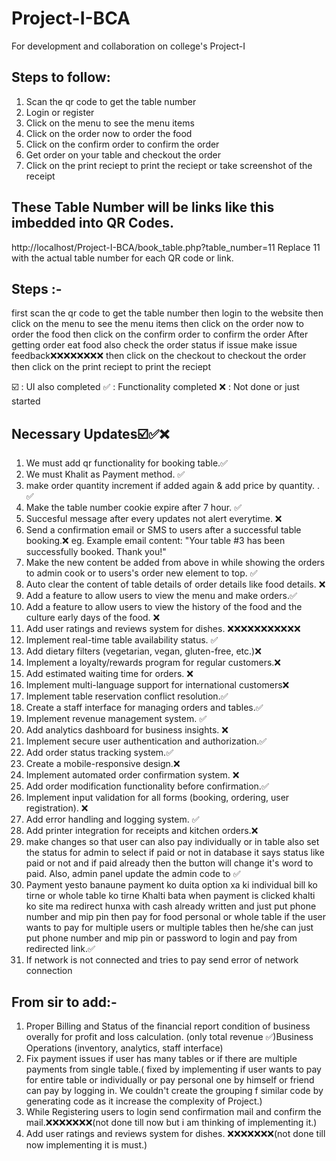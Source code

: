 # Project-I-BCA
For development and collaboration on college's Project-I

<!-- 
This is History themed Resturant Website
It can be used to take order from table on login page 
The customer can read history of the food and the culture early days of the food  -->

## Steps to follow:
1. Scan the qr code to get the table number
2. Login or register
3. Click on the menu to see the menu items
4. Click on the order now to order the food
5. Click on the confirm order to confirm the order
6. Get order on your table and checkout the order
7. Click on the print reciept to print the reciept or take screenshot of the receipt

## These Table Number will be links like this imbedded into QR Codes.
http://localhost/Project-I-BCA/book_table.php?table_number=11
Replace 11 with the actual table number for each QR code or link.

## Steps :-
first scan the qr code to get the table number
then login to the website
then click on the menu to see the menu items
then click on the order now to order the food
then click on the confirm order to confirm the order
After getting order eat food also check the order status if issue make issue feedback❌❌❌❌❌❌❌❌
then click on the checkout to checkout the order
then click on the print reciept to print the reciept


☑️ : UI also completed
✅ : Functionality completed
❌ : Not done or just started
## Necessary Updates☑️✅❌
1. We must add qr functionality for booking table.✅
2. We must Khalit as Payment method. ✅
3. make order quantity increment if added again & add price by quantity. . ✅
4. Make the table number cookie expire after 7 hour. ✅
5. Succesful message after every updates not alert everytime. ❌
6. Send a confirmation email or SMS to users after a successful table booking.❌
        eg. Example email content: "Your table #3 has been successfully booked. Thank you!"
7. Make the new content be added from above in while showing the orders to admin cook or to users's order new element to top. ✅
8. Auto clear the content of table details of order details like food details. ❌ 
9. Add a feature to allow users to view the menu and make orders.✅
10. Add a feature to allow users to view the history of the food and the culture early days of the food. ❌
11. Add user ratings and reviews system for dishes. ❌❌❌❌❌❌❌❌❌❌❌
12. Implement real-time table availability status. ✅
13. Add dietary filters (vegetarian, vegan, gluten-free, etc.)❌
14. Implement a loyalty/rewards program for regular customers.❌
15. Add estimated waiting time for orders. ❌
16. Implement multi-language support for international customers❌
17. Implement table reservation conflict resolution.✅
18. Create a staff interface for managing orders and tables.✅
19. Implement revenue management system. ✅
20. Add analytics dashboard for business insights. ❌
21. Implement secure user authentication and authorization.✅
22. Add order status tracking system.✅
23. Create a mobile-responsive design.❌
24. Implement automated order confirmation system. ❌
25. Add order modification functionality before confirmation.✅
26. Implement input validation for all forms (booking, ordering, user registration). ❌
27. Add error handling and logging system. ✅
28. Add printer integration for receipts and kitchen orders.❌
29. make changes so that user can also pay individually or in table also set the status for admin to select if paid or not in database it says status like paid or not and if paid already then the button will change it's word to paid. Also, admin panel update the admin code to ✅
30. Payment yesto banaune payment ko duita option xa ki individual bill ko tirne or whole table ko tirne
Khalti bata when payment is clicked khalti ko site ma redirect hunxa with cash already written and just put phone number and mip pin then pay for food personal or whole table if the user wants to pay for multiple users or multiple tables then he/she can just put phone number and mip pin or password to login and pay from redirected link.✅
31. If network is not connected and tries to pay send error of network connection

## From sir to add:-
1. Proper Billing and Status of the financial report condition of business overally for profit and loss calculation. (only total revenue ✅)Business Operations (inventory, analytics, staff interface)
2. Fix payment issues if user has many tables or if there are multiple payments from single table.( fixed by implementing if user wants to pay for entire table or individually or pay personal one by himself or friend can pay by logging in. We couldn't create the grouping f similar code by generating code as it increase the complexity of Project.)
3. While Registering users to login send confirmation mail and confirm the mail.❌❌❌❌❌❌❌(not done till now but i am thinking of implementing it.)
4. Add user ratings and reviews system for dishes. ❌❌❌❌❌❌❌(not done till now implementing it is must.)

